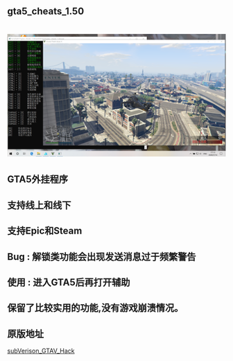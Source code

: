 ## gta5_cheats_1.50

<h1 align="center">
	<img src="temp.png" alt="">
</h1>

## GTA5外挂程序

## 支持线上和线下

## 支持Epic和Steam

## Bug : 解锁类功能会出现发送消息过于频繁警告

## 使用 : 进入GTA5后再打开辅助

## 保留了比较实用的功能,没有游戏崩溃情况。

## 原版地址
[subVerison_GTAV_Hack](https://github.com/AmazingPP/subVerison_GTAV_Hack)



